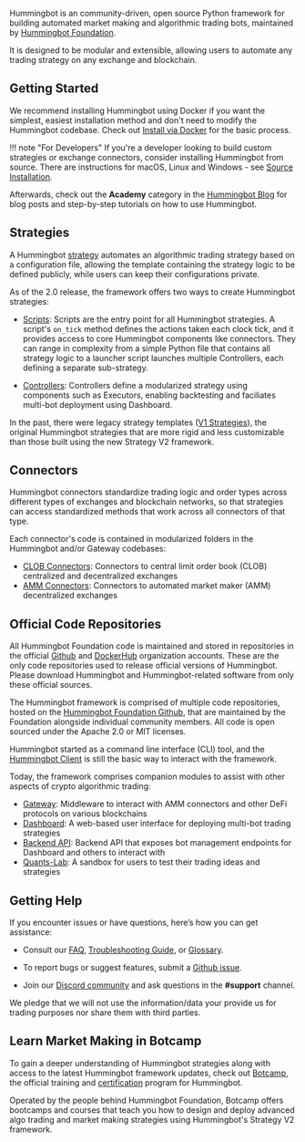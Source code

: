 Hummingbot is an community-driven, open source Python framework for building automated market making and algorithmic trading bots, maintained by [Hummingbot Foundation](/about/index.md).

It is designed to be modular and extensible, allowing users to automate any trading strategy on any exchange and blockchain.

## Getting Started

We recommend installing Hummingbot using Docker if you want the simplest, easiest installation method and don't need to modify the Hummingbot codebase. Check out [Install via Docker](/installation/docker) for the basic process.

!!! note "For Developers"
    If you're a developer looking to build custom strategies or exchange connectors, consider installing Hummingbot from source. There are instructions for macOS, Linux and Windows - see [Source Installation](/installation/source).

Afterwards, check out the **Academy** category in the [Hummingbot Blog](/blog/category/academy) for blog posts and step-by-step tutorials on how to use Hummingbot.

## Strategies

A Hummingbot [strategy](/strategies) automates an algorithmic trading strategy based on a configuration file, allowing the template containing the strategy logic to be defined publicly, while users can keep their configurations private.

As of the 2.0 release, the framework offers two ways to create Hummingbot strategies:

* [Scripts](/scripts): Scripts are the entry point for all Hummingbot strategies. A script's `on_tick` method defines the actions taken each clock tick, and it provides access to core Hummingbot components like connectors. They can range in complexity from a simple Python file that contains all strategy logic to a launcher script launches multiple Controllers, each defining a separate sub-strategy. 

* [Controllers](/v2-strategies/controllers): Controllers define a modularized strategy using components such as Executors, enabling backtesting and faciliates multi-bot deployment using Dashboard.

In the past, there were legacy strategy templates ([V1 Strategies](/v1-strategies/)), the original Hummingbot strategies that are more rigid and less customizable than those built using the new Strategy V2 framework.

## Connectors

Hummingbot connectors standardize trading logic and order types across different types of exchanges and blockchain networks, so that strategies can access standardized methods that work across all connectors of that type.

Each connector's code is contained in modularized folders in the Hummingbot and/or Gateway codebases:

- [CLOB Connectors](/exchanges/): Connectors to central limit order book (CLOB) centralized and decentralized exchanges
- [AMM Connectors](/dex-connectors): Connectors to automated market maker (AMM) decentralized exchanges

## Official Code Repositories

All Hummingbot Foundation code is maintained and stored in repositories in the official [Github](https://github.com/hummingbot) and [DockerHub](https://hub.docker.com/r/hummingbot/) organization accounts. These are the only code repositories used to release official versions of Hummingbot.  Please download Hummingbot and Hummingbot-related software from only these official sources.

The Hummingbot framework is comprised of multiple code repositories, hosted on the [Hummingbot Foundation Github](https://github.com/hummingbot), that are maintained by the Foundation alongside individual community members. All code is open sourced under the Apache 2.0 or MIT licenses.

Hummingbot started as a command line interface (CLI) tool, and the [Hummingbot Client](/client) is still the basic way to interact with the framework. 

Today, the framework comprises companion modules to assist with other aspects of crypto algorithmic trading:

* [Gateway](/gateway): Middleware to interact with AMM connectors and other DeFi protocols on various blockchains
* [Dashboard](/dashboard): A web-based user interface for deploying multi-bot trading strategies
* [Backend API](https://github.com/hummingbot/backend-api): Backend API that exposes bot management endpoints for Dashboard and others to interact with
* [Quants-Lab](https://github.com/hummingbot/quants-lab): A sandbox for users to test their trading ideas and strategies


## Getting Help

If you encounter issues or have questions, here’s how you can get assistance:

- Consult our [FAQ](../faq.md), [Troubleshooting Guide](../troubleshooting.md), or [Glossary](../glossary.md).

- To report bugs or suggest features, submit a [Github issue](https://github.com/hummingbot/hummingbot/issues/new/choose).

- Join our [Discord community](https://discord.gg/hummingbot) and ask questions in the **#support** channel.

We pledge that we will not use the information/data your provide us for trading purposes nor share them with third parties.

## Learn Market Making in Botcamp

To gain a deeper understanding of Hummingbot strategies along with access to the latest Hummingbot framework updates, check out [Botcamp](https://www.botcamp.xyz), the official training and [certification](/certification) program for Hummingbot.

Operated by the people behind Hummingbot Foundation, Botcamp offers bootcamps and courses that teach you how to design and deploy advanced algo trading and market making strategies using Hummingbot's Strategy V2 framework.